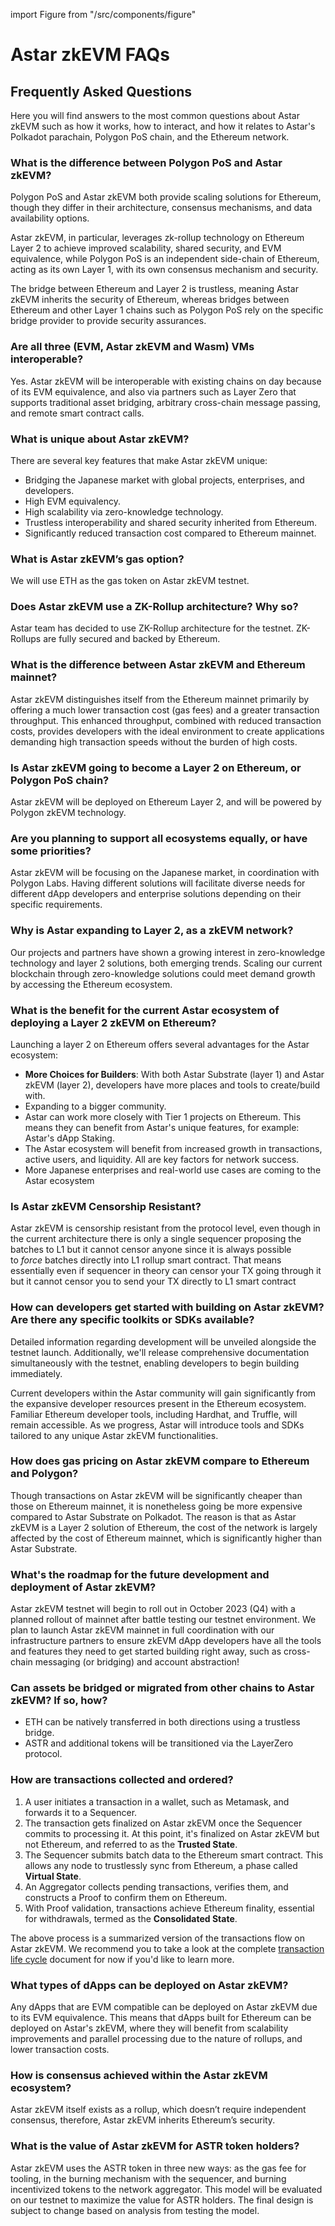 import Figure from "/src/components/figure"

# Astar zkEVM FAQs

## Frequently Asked Questions

Here you will find answers to the most common questions about Astar zkEVM such as how it works, how to interact, and how it relates to Astar's Polkadot parachain, Polygon PoS chain, and the Ethereum network.

### What is the difference between Polygon PoS and Astar zkEVM?
  
Polygon PoS and Astar zkEVM both provide scaling solutions for Ethereum, though they differ in their architecture, consensus mechanisms, and data availability options. 

Astar zkEVM, in particular, leverages zk-rollup technology on Ethereum Layer 2 to achieve improved scalability, shared security, and EVM equivalence, while Polygon PoS is an independent side-chain of Ethereum, acting as its own Layer 1, with its own consensus mechanism and security. 

The bridge between Ethereum and Layer 2 is trustless, meaning Astar zkEVM inherits the security of Ethereum, whereas bridges between Ethereum and other Layer 1 chains such as Polygon PoS rely on the specific bridge provider to provide security assurances. 
        
### Are all three (EVM, Astar zkEVM and Wasm) VMs interoperable?

Yes. Astar zkEVM will be interoperable with existing chains on day because of its EVM equivalence, and also via partners such as Layer Zero that supports traditional asset bridging, arbitrary cross-chain message passing, and remote smart contract calls. 

### What is unique about Astar zkEVM?

There are several key features that make Astar zkEVM unique:
        
- Bridging the Japanese market with global projects, enterprises, and developers.
- High EVM equivalency.
- High scalability via zero-knowledge technology.
- Trustless interoperability and shared security inherited from Ethereum.
- Significantly reduced transaction cost compared to Ethereum mainnet.

### What is Astar zkEVM’s gas option?
        
We will use ETH as the gas token on Astar zkEVM testnet.

### Does Astar zkEVM use a ZK-Rollup architecture? Why so? 
        
Astar team has decided to use ZK-Rollup architecture for the testnet. ZK-Rollups are fully secured and backed by Ethereum. 
        
### What is the difference between Astar zkEVM and Ethereum mainnet?
        
Astar zkEVM distinguishes itself from the Ethereum mainnet primarily by offering a much lower transaction cost (gas fees) and a greater transaction throughput. This enhanced throughput, combined with reduced transaction costs, provides developers with the ideal environment to create applications demanding high transaction speeds without the burden of high costs.
        
### Is Astar zkEVM going to become a Layer 2 on Ethereum, or Polygon PoS chain? 

Astar zkEVM will be deployed on Ethereum Layer 2, and will be powered by Polygon zkEVM technology.
        
### Are you planning to support all ecosystems equally, or have some priorities?
        
Astar zkEVM will be focusing on the Japanese market, in coordination with Polygon Labs. Having different solutions will facilitate diverse needs for different dApp developers and enterprise solutions depending on their specific requirements. 
        
### Why is Astar expanding to Layer 2, as a zkEVM network? 
       
Our projects and partners have shown a growing interest in zero-knowledge technology and layer 2 solutions, both emerging trends. Scaling our current blockchain through zero-knowledge solutions could meet demand growth by accessing the Ethereum ecosystem.
        
### What is the benefit for the current Astar ecosystem of deploying a Layer 2 zkEVM on Ethereum?
  
Launching a layer 2 on Ethereum offers several advantages for the Astar ecosystem:
        
- **More Choices for Builders**: With both Astar Substrate (layer 1) and Astar zkEVM (layer 2), developers have more places and tools to create/build with.
- Expanding to a bigger community.
- Astar can work more closely with Tier 1 projects on Ethereum. This means they can benefit from Astar's unique features, for example: Astar's dApp Staking.
- The Astar ecosystem will benefit from increased growth in transactions, active users, and liquidity. All are key factors for network success.
- More Japanese enterprises and real-world use cases are coming to the Astar ecosystem

### Is Astar zkEVM Censorship Resistant?

Astar zkEVM is censorship resistant from the protocol level, even though in the current architecture there is only a single sequencer proposing the batches to L1 but it cannot censor anyone since it is always possible to *force* batches directly into L1 rollup smart contract. That means essentially even if sequencer in theory can censor your TX going through it but it cannot censor you to send your TX directly to L1 smart contract
        
### How can developers get started with building on Astar zkEVM? Are there any specific toolkits or SDKs available?

Detailed information regarding development will be unveiled alongside the testnet launch. Additionally, we'll release comprehensive documentation simultaneously with the testnet, enabling developers to begin building immediately. 
        
Current developers within the Astar community will gain significantly from the expansive developer resources present in the Ethereum ecosystem. Familiar Ethereum developer tools, including Hardhat, and Truffle, will remain accessible. As we progress, Astar will introduce tools and SDKs tailored to any unique Astar zkEVM functionalities.
        
### How does gas pricing on Astar zkEVM compare to Ethereum and Polygon?
        
Though transactions on Astar zkEVM will be significantly cheaper than those on Ethereum mainnet, it is nonetheless going be more expensive compared to Astar Substrate on Polkadot. The reason is that as Astar zkEVM is a Layer 2 solution of Ethereum, the cost of the network is largely affected by the cost of Ethereum mainnet, which is significantly higher than Astar Substrate. 
        
### What's the roadmap for the future development and deployment of Astar zkEVM?
Astar zkEVM testnet will begin to roll out in October 2023 (Q4) with a planned rollout of mainnet after battle testing our testnet environment. We plan to launch Astar zkEVM mainnet in full coordination with our infrastructure partners to ensure zkEVM dApp developers have all the tools and features they need to get started building right away, such as cross-chain messaging (or bridging) and account abstraction!
        
### Can assets be bridged or migrated from other chains to Astar zkEVM? If so, how?
- ETH can be natively transferred in both directions using a trustless bridge.
- ASTR and additional tokens will be transitioned via the LayerZero protocol.

### How are transactions collected and ordered?
1. A user initiates a transaction in a wallet, such as Metamask, and forwards it to a Sequencer.
2. The transaction gets finalized on Astar zkEVM once the Sequencer commits to processing it. At this point, it's finalized on Astar zkEVM but not Ethereum, and referred to as the **Trusted State**.
3. The Sequencer submits batch data to the Ethereum smart contract. This allows any node to trustlessly sync from Ethereum, a phase called **Virtual State**.
4. An Aggregator collects pending transactions, verifies them, and constructs a Proof to confirm them on Ethereum.
5. With Proof validation, transactions achieve Ethereum finality, essential for withdrawals, termed as the **Consolidated State**.
       
The above process is a summarized version of the transactions flow on Astar zkEVM. We recommend you to take a look at the complete [transaction life cycle](https://wiki.polygon.technology/docs/zkevm/protocol/l2-transaction-cycle-intro/) document for now if you'd like to learn more.
        
### What types of dApps can be deployed on Astar zkEVM?

Any dApps that are EVM compatible can be deployed on Astar zkEVM due to its EVM equivalence. This means that dApps built for Ethereum can be deployed on Astar's zkEVM, where they will benefit from scalability improvements and parallel processing due to the nature of rollups, and lower transaction costs.
        
### How is consensus achieved within the Astar zkEVM ecosystem?
        
Astar zkEVM itself exists as a rollup, which doesn’t require independent consensus, therefore, Astar zkEVM inherits Ethereum’s security.

### What is the value of Astar zkEVM for ASTR token holders?

Astar zkEVM uses the ASTR token in three new ways: as the gas fee for tooling, in the burning mechanism with the sequencer, and burning incentivized tokens to the network aggregator. This model will be evaluated on our testnet to maximize the value for ASTR holders. The final design is subject to change based on analysis from testing the model.

<Figure caption="Astar zkEVM Value" src={require('./img/astar-zkevm-value.png').default } width="65%" />
        